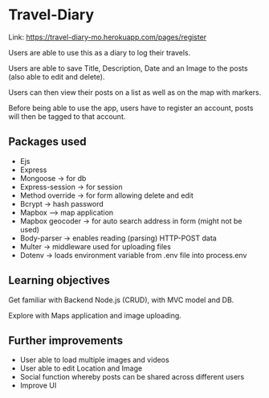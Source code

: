 # Travel-Diary

Link: https://travel-diary-mo.herokuapp.com/pages/register

Users are able to use this as a diary to log their travels.

Users are able to save Title, Description, Date and an Image to the posts (also able to edit and delete).

Users can then view their posts on a list as well as on the map with markers.

Before being able to use the app, users have to register an account, posts will then be tagged to that account.

## Packages used

- Ejs
- Express
- Mongoose -> for db
- Express-session -> for session
- Method override -> for form allowing delete and edit
- Bcrypt -> hash password
- Mapbox --> map application
- Mapbox geocoder -> for auto search address in form (might not be used)
- Body-parser -> enables reading (parsing) HTTP-POST data
- Multer -> middleware used for uploading files
- Dotenv -> loads environment variable from .env file into process.env

## Learning objectives

Get familiar with Backend Node.js (CRUD), with MVC model and DB.

Explore with Maps application and image uploading.

## Further improvements

- User able to load multiple images and videos
- User able to edit Location and Image
- Social function whereby posts can be shared across different users
- Improve UI
